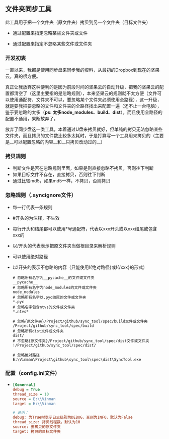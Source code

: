 ## 文件夹同步工具

此工具用于把一个文件夹（原文件夹）拷贝到另一个文件夹（目标文件夹）

- 通过配置来指定忽略某些文件夹或文件

- 通过配置来指定不忽略某些文件或文件夹

### 开发初衷

​一直以来，我都是使用同步盘来同步我的资料，从最初的Dropbox到现在的坚果云，真的很方便。

真正让我放弃这种便利的是因为前段时间的坚果云的自动升级，把我的坚果云的配置都清空了（这里主要指的是忽略规则），本来坚果云的规则就不太方便（文件可以使用通配符，文件夹不可以，要忽略某个文件夹必须使用全路径），这一升级，就是要我把要忽略的文件和文件夹的全路径找出来配置一遍（还不止一台电脑），鉴于要忽略的太多（__ps: 太多node_modules、build、dist__），而且使用全路径的配置不通用，果断放弃了。

放弃了同步盘这一类工具，本着通过U盘来拷贝就好，但单纯的拷贝无法忽略某些文件夹，而且拷贝的文件数比较多太耗时，于是打算写一个工具用来拷贝的（主要是__可以配置忽略的内容__和__只拷贝改动过的__）

### 拷贝规则

- 判断文件是否在忽略规则里面，如果是则直接忽略不拷贝，否则往下判断
- 如果目标文件不存在，直接拷贝，否则往下判断
- 通过比较md5，如果md5一样，不拷贝，否则拷贝

### 忽略规则（.syncignore文件）

- 每一行代表一条规则

- #开头的为注释，不生效

- 每行开头和结尾都可以使用*号通配符，代表以xxx开头或以xxx结尾或包含xxx的

- 以/开头的代表表示把原文件夹当做根目录来解析规则

- 可以使用绝对路径

- 以!开头的表示不忽略的内容（只能使用!{绝对路径}或!{/xxx}的形式）

  ```shell
  # 忽略所有名字为__pycache__的文件或文件夹
  __pycache__
  # 忽略所有名字为node_modules的文件或文件夹
  node_modules
  # 忽略所有名字以.pyc结尾的文件或文件夹
  *.pyc
  # 忽略名字包含ntvs的文件或文件夹
  *.ntvs*
  
  # 忽略{原文件夹}/Project/github/sync_tool/spec/build文件或文件夹
  /Project/github/sync_tool/spec/build
  # 忽略所有dist文件或文件夹
  dist/
  # 不忽略{原文件夹}/Project/github/sync_tool/spec/dist文件或文件夹
  !/Project/github/sync_tool/spec/dist/
  
  # 忽略绝对路径
  E:\Vinman\Project\github\sync_tool\spec\dist\SyncTool.exe
  ```

  

### 配置（config.ini文件）

- ```ini
  [Genernal]
  debug = True
  thread_size = 10
  source = E:\\Vinman
  target = H:\\Vinman
  
  # 说明：
  debug: 为True时表示日志级别为DEBUG，否则为INFO，默认为False
  thread_size: 拷贝线程数，默认为10
  source: 要拷贝的原文件夹
  target: 拷贝的目标文件夹
  ```

  



